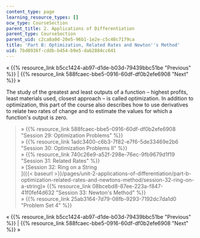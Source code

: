 ```yaml
---
content_type: page
learning_resource_types: []
ocw_type: CourseSection
parent_title: 2. Applications of Differentiation
parent_type: CourseSection
parent_uid: c2ca8a0d-20e5-96b1-1e2e-c5c48c7179ca
title: 'Part B: Optimization, Related Rates and Newton''s Method'
uid: 7bd0936f-cddb-b454-b9e5-dab2884cc641
---
```


« {{% resource_link b5cc1424-ab97-d1de-b03d-79439bbc51be "Previous" %}} | {{% resource_link 588fcaec-bbe5-0916-60df-df0b2efe6908 "Next" %}} »

The study of the greatest and least outputs of a function – highest profits, least materials used, closest approach – is called optimization. In addition to optimization, this part of the course also describes how to use derivatives to relate two rates of change and to estimate the values for which a function's output is zero.

> » {{% resource_link 588fcaec-bbe5-0916-60df-df0b2efe6908 "Session 29: Optimization Problems" %}}  
> » {{% resource_link 1adc3400-c6b3-7f82-e7f6-5de33469e2b6 "Session 30: Optimization Problems II" %}}  
> » {{% resource_link 740c26e9-a52f-298e-76ec-9fb9679d1f19 "Session 31: Related Rates" %}}  
> » [Session 32: Ring on a String  
> ]({{< baseurl >}}/pages/unit-2-applications-of-differentiation/part-b-optimization-related-rates-and-newtons-method/session-32-ring-on-a-string)» {{% resource_link 08bcebd8-87ee-223a-f847-41f0fef4d632 "Session 33: Newton's Method" %}}  
> » {{% resource_link 25ab3164-7d79-08fb-9293-7192dc7da1d0 "Problem Set 4" %}}

« {{% resource_link b5cc1424-ab97-d1de-b03d-79439bbc51be "Previous" %}} | {{% resource_link 588fcaec-bbe5-0916-60df-df0b2efe6908 "Next" %}} »